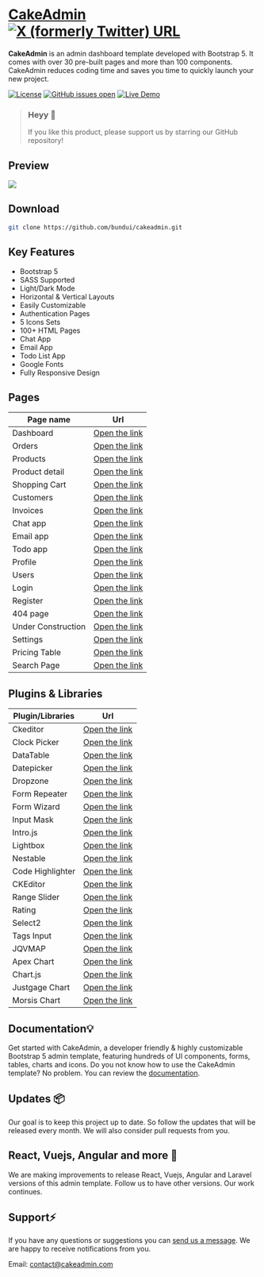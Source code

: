 # [CakeAdmin](https://cakeadmin.com) [![X (formerly Twitter) URL](https://img.shields.io/twitter/url?url=https%3A%2F%2Fgithub.com%2Fbundui%2Fcakeadmin)](https://twitter.com/intent/tweet?url=https%3A%2F%2Fgithub.com%2Fbundui%2Fcakeadmin&text=CakeAdmin%20is%20an%20admin%20dashboard%20template%20developed%20with%20Bootstrap%205.%20It%20comes%20with%20over%2030%20pre-built%20pages%20and%20more%20than%20100%20components.)

**CakeAdmin** is an admin dashboard template developed with Bootstrap 5. It comes with over 30 pre-built pages and more than 100 components. CakeAdmin reduces coding time and saves you time to quickly launch your new project.

<a href="https://github.com/bundui/cakeadmin/blob/master/LICENSE"><img src="https://img.shields.io/badge/license-MIT-blue.svg" alt="License"></a>
<a href="https://github.com/bundui/cakeadmin/issues?q=is%3Aopen+is%3Aissue"><img src="https://img.shields.io/github/issues/bundui/cakeadmin.svg" alt="GitHub issues open"></a>
<a href="https://cakeadmin.com/bootstrap-demo" rel="nofollow"><img src="https://img.shields.io/badge/demo-online-green.svg" alt="Live Demo"></a>

> ### **Heyy 🤩**
> 
> If you like this product, please support us by starring our GitHub repository!

## Preview

[![](https://cakeadmin.com/images/cakeadmin-github-preview.png)](https://cakeadmin.com)

## Download

```sh
git clone https://github.com/bundui/cakeadmin.git
```

## Key Features

- Bootstrap 5
- SASS Supported
- Light/Dark Mode
- Horizontal & Vertical Layouts
- Easily Customizable
- Authentication Pages
- 5 Icons Sets
- 100+ HTML Pages
- Chat App
- Email App
- Todo List App
- Google Fonts
- Fully Responsive Design

## Pages
| Page name | Url |
|--|--|
| Dashboard | [Open the link](https://cakeadmin.com/bootstrap-demo/dashboard)    |
| Orders | [Open the link](https://cakeadmin.com/bootstrap-demo/orders)       |
| Products | [Open the link](https://cakeadmin.com/bootstrap-demo/product-list) |
| Product detail | [Open the link](https://cakeadmin.com/bootstrap-demo/product-detail) |
| Shopping Cart | [Open the link](https://cakeadmin.com/bootstrap-demo/shopping-cart) |
| Customers | [Open the link](https://cakeadmin.com/bootstrap-demo/customers)    |
| Invoices | [Open the link](https://cakeadmin.com/bootstrap-demo/invoices)     |
| Chat app | [Open the link](https://cakeadmin.com/bootstrap-demo/chats)        |
| Email app | [Open the link](https://cakeadmin.com/bootstrap-demo/email)        |
| Todo app | [Open the link](https://cakeadmin.com/bootstrap-demo/todo-list)    |
| Profile | [Open the link](https://cakeadmin.com/bootstrap-demo/profile-posts)  |
| Users | [Open the link](https://cakeadmin.com/bootstrap-demo/user-list)  |
| Login | [Open the link](https://cakeadmin.com/bootstrap-demo/login)  |
| Register | [Open the link](https://cakeadmin.com/bootstrap-demo/register)  |
| 404 page | [Open the link](https://cakeadmin.com/bootstrap-demo/404)  |
| Under Construction | [Open the link](https://cakeadmin.com/bootstrap-demo/under-construction)  |
| Settings | [Open the link](https://cakeadmin.com/bootstrap-demo/settings)  |
| Pricing Table | [Open the link](https://cakeadmin.com/bootstrap-demo/pricing-table)  |
| Search Page | [Open the link](https://cakeadmin.com/bootstrap-demo/search-page)  |

## Plugins & Libraries

| Plugin/Libraries  | Url                                                            |
|----------|----------------------------------------------------------------|
| Ckeditor | [Open the link](https://cakeadmin.com/bootstrap-docs/ckeditor) |
| Clock Picker | [Open the link](https://cakeadmin.com/bootstrap-docs/clockpicker) |
| DataTable | [Open the link](https://cakeadmin.com/bootstrap-docs/datatable) |
| Datepicker | [Open the link](https://cakeadmin.com/bootstrap-docs/datepicker) |
| Dropzone | [Open the link](https://cakeadmin.com/bootstrap-docs/file-upload) |
| Form Repeater | [Open the link](https://cakeadmin.com/bootstrap-docs/form-repeater) |
| Form Wizard | [Open the link](https://cakeadmin.com/bootstrap-docs/form-wizard) |
| Input Mask | [Open the link](https://cakeadmin.com/bootstrap-docs/input-mask) |
| Intro.js | [Open the link](https://cakeadmin.com/bootstrap-docs/introjs) |
| Lightbox | [Open the link](https://cakeadmin.com/bootstrap-docs/lightbox) |
| Nestable | [Open the link](https://cakeadmin.com/bootstrap-docs/nestable) |
| Code Highlighter | [Open the link](https://cakeadmin.com/bootstrap-docs/code-highlighter) |
| CKEditor | [Open the link](https://cakeadmin.com/bootstrap-docs/ckeditor) |
| Range Slider | [Open the link](https://cakeadmin.com/bootstrap-docs/range-slider) |
| Rating | [Open the link](https://cakeadmin.com/bootstrap-docs/rating) |
| Select2 | [Open the link](https://cakeadmin.com/bootstrap-docs/select2) |
| Tags Input | [Open the link](https://cakeadmin.com/bootstrap-docs/tags-input) |
| JQVMAP | [Open the link](https://cakeadmin.com/bootstrap-docs/vector-map) |
| Apex Chart | [Open the link](https://cakeadmin.com/bootstrap-docs/apexchart) |
| Chart.js | [Open the link](https://cakeadmin.com/bootstrap-docs/chartjs) |
| Justgage Chart | [Open the link](https://cakeadmin.com/bootstrap-docs/justgage) |
| Morsis Chart | [Open the link](https://cakeadmin.com/bootstrap-docs/morsis) |

## Documentation💡
Get started with CakeAdmin, a developer friendly & highly customizable Bootstrap 5 admin template, featuring hundreds of UI components, forms, tables, charts and icons.
Do you not know how to use the CakeAdmin template? No problem. You can review the [documentation](https://cakeadmin.com/bootstrap-docs/introduction).

## Updates 📦

Our goal is to keep this project up to date. So follow the updates that will be released every month. We will also consider pull requests from you.

## React, Vuejs, Angular and more 🎉

We are making improvements to release React, Vuejs, Angular and Laravel versions of this admin template. Follow us to have other versions. Our work continues.

## Support⚡️

If you have any questions or suggestions you can [send us a message](https://cakeadmin.com/contact). We are happy to receive notifications from you.

Email: contact@cakeadmin.com

